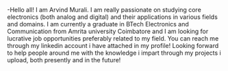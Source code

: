 -Hello all! I am Arvind Murali. I am really passionate on studying core electronics (both analog and digital) and their applications in various fields and domains. I am currently a graduate in BTech Electronics and Communication from Amrita university Coimbatore and I am looking for lucrative job opportunities preferably related to my field. 
You can reach me through my linkedin account i have attached in my profile!
Looking forward to help people around me with the knowledge i impart through my projects i upload, both presently and in the future!

<!---
arvind020/arvind020 is a ✨ special ✨ repository because its `README.md` (this file) appears on your GitHub profile.
You can click the Preview link to take a look at your changes.
--->
